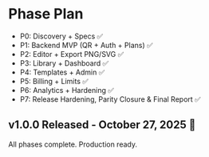 # Phase Plan
- P0: Discovery + Specs ✅
- P1: Backend MVP (QR + Auth + Plans) ✅
- P2: Editor + Export PNG/SVG ✅
- P3: Library + Dashboard ✅
- P4: Templates + Admin ✅
- P5: Billing + Limits ✅
- P6: Analytics + Hardening ✅
- P7: Release Hardening, Parity Closure & Final Report ✅

## v1.0.0 Released - October 27, 2025 🎉

All phases complete. Production ready.
